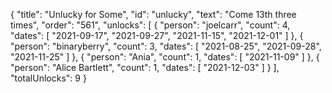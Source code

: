 {
  "title": "Unlucky for Some",
  "id": "unlucky",
  "text": "Come 13th three times",
  "order": "561",
  "unlocks": [
    {
      "person": "joelcarr",
      "count": 4,
      "dates": [
        "2021-09-17",
        "2021-09-27",
        "2021-11-15",
        "2021-12-01"
      ]
    },
    {
      "person": "binaryberry",
      "count": 3,
      "dates": [
        "2021-08-25",
        "2021-09-28",
        "2021-11-25"
      ]
    },
    {
      "person": "Ania",
      "count": 1,
      "dates": [
        "2021-11-09"
      ]
    },
    {
      "person": "Alice Bartlett",
      "count": 1,
      "dates": [
        "2021-12-03"
      ]
    }
  ],
  "totalUnlocks": 9
}
